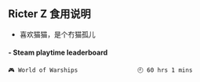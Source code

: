 ## Ricter Z 食用说明
- 喜欢猫猫，是个冇猫孤儿

<!-- steam-box start -->
#### - Steam playtime leaderboard
```text
🎮 World of Warships                 🕘 60 hrs 1 mins
```
<!-- Powered by https://github.com/YouEclipse/steam-box . -->
<!-- steam-box end -->
